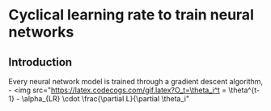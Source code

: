 # Cyclical learning rate to train neural networks
## Introduction 

Every neural network model is trained through a gradient descent algorithm, - <img src="https://latex.codecogs.com/gif.latex?O_t=\theta_i^t = \theta^{t-1} - \alpha_{LR} \cdot \frac{\partial L}{\partial \theta_i"
